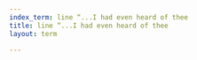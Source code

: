 ```yaml
---
index_term: line “...I had even heard of thee
title: line “...I had even heard of thee
layout: term

---
```

